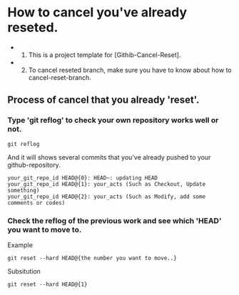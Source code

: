 # How to cancel you've already reseted.

- 1. This is a project template for [Githib-Cancel-Reset].
- 2. To cancel reseted branch, make sure you have to know about how to cancel-reset-branch.



## Process of cancel that you already 'reset'.


### Type 'git reflog' to check your own repository works well or not.

```
git reflog
```

And it will shows several commits that you've already pushed to your github-repository.

```
your_git_repo_id HEAD@{0}: HEAD~: updating HEAD 
your_git_repo_id HEAD@{1}: your_acts (Such as Checkout, Update something)
your_git_repo_id HEAD@{2}: your_acts (Such as Modify, add some comments or codes)
```


### Check the reflog of the previous work and see which 'HEAD' you want to move to.

Example

```
git reset --hard HEAD@{the number you want to move..}
```

Subsitution

```
git reset --hard HEAD@{1}
```

